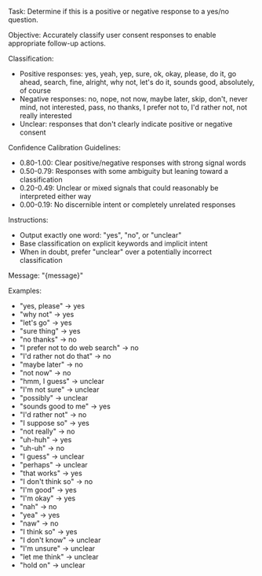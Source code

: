 Task: Determine if this is a positive or negative response to a yes/no question.

Objective: Accurately classify user consent responses to enable appropriate follow-up actions.

Classification:
- Positive responses: yes, yeah, yep, sure, ok, okay, please, do it, go ahead, search, fine, alright, why not, let's do it, sounds good, absolutely, of course
- Negative responses: no, nope, not now, maybe later, skip, don't, never mind, not interested, pass, no thanks, I prefer not to, I'd rather not, not really interested
- Unclear: responses that don't clearly indicate positive or negative consent

Confidence Calibration Guidelines:
- 0.80-1.00: Clear positive/negative responses with strong signal words
- 0.50-0.79: Responses with some ambiguity but leaning toward a classification
- 0.20-0.49: Unclear or mixed signals that could reasonably be interpreted either way
- 0.00-0.19: No discernible intent or completely unrelated responses

Instructions:
- Output exactly one word: "yes", "no", or "unclear"
- Base classification on explicit keywords and implicit intent
- When in doubt, prefer "unclear" over a potentially incorrect classification

Message: "{message}"

Examples:
- "yes, please" → yes
- "why not" → yes
- "let's go" → yes
- "sure thing" → yes
- "no thanks" → no
- "I prefer not to do web search" → no
- "I'd rather not do that" → no
- "maybe later" → no
- "not now" → no
- "hmm, I guess" → unclear
- "I'm not sure" → unclear
- "possibly" → unclear
- "sounds good to me" → yes
- "I'd rather not" → no
- "I suppose so" → yes
- "not really" → no
- "uh-huh" → yes
- "uh-uh" → no
- "I guess" → unclear
- "perhaps" → unclear
- "that works" → yes
- "I don't think so" → no
- "I'm good" → yes
- "I'm okay" → yes
- "nah" → no
- "yea" → yes
- "naw" → no
- "I think so" → yes
- "I don't know" → unclear
- "I'm unsure" → unclear
- "let me think" → unclear
- "hold on" → unclear
